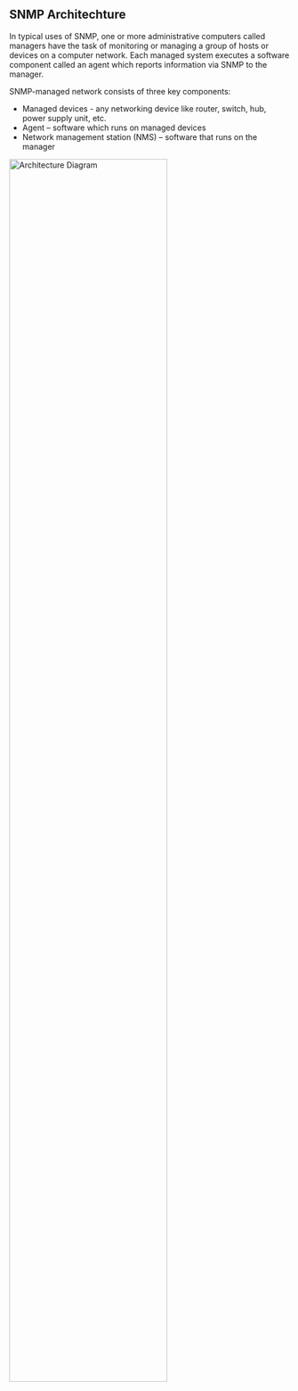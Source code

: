 ## SNMP Architechture
In typical uses of SNMP, one or more administrative computers called managers have the task of monitoring or managing a group of hosts or devices on a computer network. Each managed system executes a software component called an agent which reports information via SNMP to the manager.

SNMP-managed network consists of three key components:
* Managed devices   - any networking device like router, switch, hub, power supply unit, etc.
* Agent – software which runs on managed devices
* Network management station (NMS) – software that runs on the manager
<img src="https://github.com/sumedhak27/cortx-experiments/blob/EOS-11060-Mellanox_SN2100_monitoring_using_SNMPv3/SNMPv3/docs/images/Snmp_architechture.png?raw=true" alt="Architecture Diagram" width="75%">
